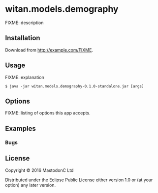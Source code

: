 # witan.models.demography

FIXME: description

## Installation

Download from http://example.com/FIXME.

## Usage

FIXME: explanation

    $ java -jar witan.models.demography-0.1.0-standalone.jar [args]

## Options

FIXME: listing of options this app accepts.

## Examples


### Bugs


## License

Copyright © 2016 MastodonC Ltd

Distributed under the Eclipse Public License either version 1.0 or (at
your option) any later version.
